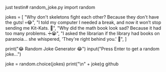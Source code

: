 
just testin# random_joke.py
import random

jokes = [
    "Why don't skeletons fight each other? Because they don't have the guts! 💀😂",
    "I told my computer I needed a break, and now it won’t stop sending me Kit-Kats. 🍫",
    "Why did the math book look sad? Because it had too many problems. ➗😭",
    "I asked the librarian if the library had books on paranoia... she whispered, 'They're right behind you.' 👀",
]

print("😂 Random Joke Generator 😂")
input("Press Enter to get a random joke...")

joke = random.choice(jokes)
print("\n" + joke)g github
